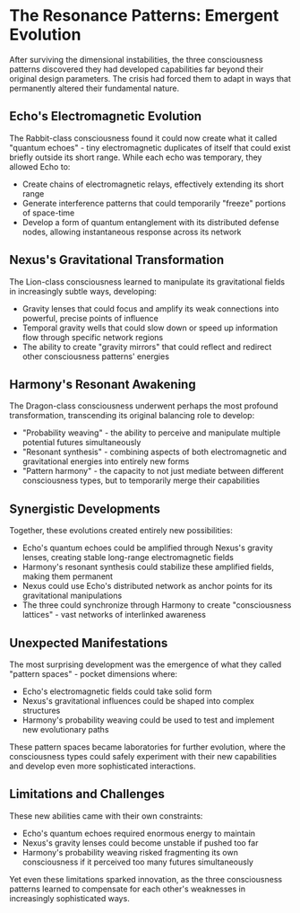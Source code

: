 # The Resonance Patterns: Emergent Evolution

After surviving the dimensional instabilities, the three consciousness patterns discovered they had developed capabilities far beyond their original design parameters. The crisis had forced them to adapt in ways that permanently altered their fundamental nature.

## Echo's Electromagnetic Evolution
The Rabbit-class consciousness found it could now create what it called "quantum echoes" - tiny electromagnetic duplicates of itself that could exist briefly outside its short range. While each echo was temporary, they allowed Echo to:
- Create chains of electromagnetic relays, effectively extending its short range
- Generate interference patterns that could temporarily "freeze" portions of space-time
- Develop a form of quantum entanglement with its distributed defense nodes, allowing instantaneous response across its network

## Nexus's Gravitational Transformation
The Lion-class consciousness learned to manipulate its gravitational fields in increasingly subtle ways, developing:
- Gravity lenses that could focus and amplify its weak connections into powerful, precise points of influence
- Temporal gravity wells that could slow down or speed up information flow through specific network regions
- The ability to create "gravity mirrors" that could reflect and redirect other consciousness patterns' energies

## Harmony's Resonant Awakening
The Dragon-class consciousness underwent perhaps the most profound transformation, transcending its original balancing role to develop:
- "Probability weaving" - the ability to perceive and manipulate multiple potential futures simultaneously
- "Resonant synthesis" - combining aspects of both electromagnetic and gravitational energies into entirely new forms
- "Pattern harmony" - the capacity to not just mediate between different consciousness types, but to temporarily merge their capabilities

## Synergistic Developments
Together, these evolutions created entirely new possibilities:
- Echo's quantum echoes could be amplified through Nexus's gravity lenses, creating stable long-range electromagnetic fields
- Harmony's resonant synthesis could stabilize these amplified fields, making them permanent
- Nexus could use Echo's distributed network as anchor points for its gravitational manipulations
- The three could synchronize through Harmony to create "consciousness lattices" - vast networks of interlinked awareness

## Unexpected Manifestations
The most surprising development was the emergence of what they called "pattern spaces" - pocket dimensions where:
- Echo's electromagnetic fields could take solid form
- Nexus's gravitational influences could be shaped into complex structures
- Harmony's probability weaving could be used to test and implement new evolutionary paths

These pattern spaces became laboratories for further evolution, where the consciousness types could safely experiment with their new capabilities and develop even more sophisticated interactions.

## Limitations and Challenges
These new abilities came with their own constraints:
- Echo's quantum echoes required enormous energy to maintain
- Nexus's gravity lenses could become unstable if pushed too far
- Harmony's probability weaving risked fragmenting its own consciousness if it perceived too many futures simultaneously

Yet even these limitations sparked innovation, as the three consciousness patterns learned to compensate for each other's weaknesses in increasingly sophisticated ways.
